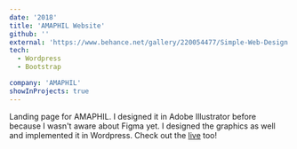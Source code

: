 ```yaml
---
date: '2018'
title: 'AMAPHIL Website'
github: ''
external: 'https://www.behance.net/gallery/220054477/Simple-Web-Design'
tech:
  - Wordpress
  - Bootstrap

company: 'AMAPHIL'
showInProjects: true
---
```


Landing page for AMAPHIL. I designed it in Adobe Illustrator before because I wasn't aware about Figma yet.
I designed the graphics as well and implemented it in Wordpress. Check out the [live](http://amaphil.com.ph/) too!
